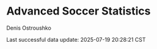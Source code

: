 # Advanced Soccer Statistics
Denis Ostroushko

<!-- gfm -->

Last successful data update: 2025-07-19 20:28:21 CST
